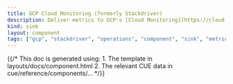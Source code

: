 ```yaml
---
title: GCP Cloud Monitoring (formerly Stackdriver)
description: Deliver metrics to GCP's [Cloud Monitoring](https://cloud.google.com/monitoring) system
kind: sink
layout: component
tags: ["gcp", "stackdriver", "operations", "component", "sink", "metrics"]
---
```


{{/* This doc is generated using:
     1. The template in layouts/docs/component.html
     2. The relevant CUE data in cue/reference/components/... */}}
